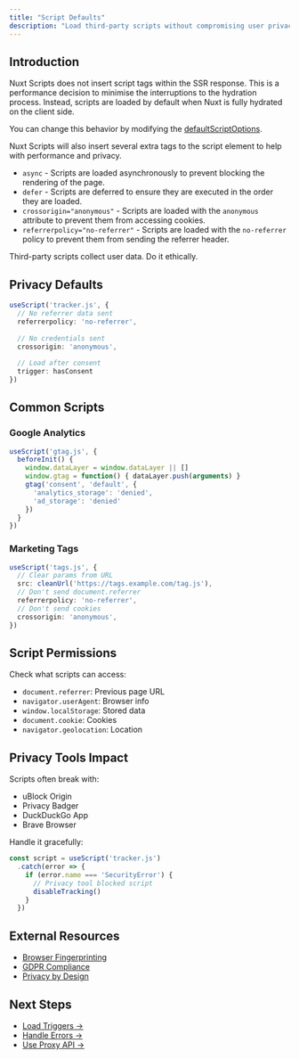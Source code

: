 ```yaml
---
title: "Script Defaults"
description: "Load third-party scripts without compromising user privacy"
---
```


## Introduction


Nuxt Scripts does not insert script tags within the SSR response. This is a performance decision to minimise the interruptions
to the hydration process. Instead, scripts are loaded by default when Nuxt is fully hydrated on the client side.

You can change this behavior by modifying the [defaultScriptOptions](docs/api/nuxt-config#defaultscriptoptions).

Nuxt Scripts will also insert several extra tags to the script element to help with performance and privacy.

- `async` - Scripts are loaded asynchronously to prevent blocking the rendering of the page.
- `defer` - Scripts are deferred to ensure they are executed in the order they are loaded.
- `crossorigin="anonymous"` - Scripts are loaded with the `anonymous` attribute to prevent them from accessing cookies.
- `referrerpolicy="no-referrer"` - Scripts are loaded with the `no-referrer` policy to prevent them from sending the referrer header.

Third-party scripts collect user data. Do it ethically.

## Privacy Defaults

```ts
useScript('tracker.js', {
  // No referrer data sent
  referrerpolicy: 'no-referrer',
  
  // No credentials sent
  crossorigin: 'anonymous',
  
  // Load after consent
  trigger: hasConsent
})
```

## Common Scripts

### Google Analytics

```ts
useScript('gtag.js', {
  beforeInit() {
    window.dataLayer = window.dataLayer || []
    window.gtag = function() { dataLayer.push(arguments) }
    gtag('consent', 'default', {
      'analytics_storage': 'denied',
      'ad_storage': 'denied'
    })
  }
})
```

### Marketing Tags

```ts
useScript('tags.js', {
  // Clear params from URL
  src: cleanUrl('https://tags.example.com/tag.js'),
  // Don't send document.referrer
  referrerpolicy: 'no-referrer',
  // Don't send cookies
  crossorigin: 'anonymous',
})
```

## Script Permissions

Check what scripts can access:

- `document.referrer`: Previous page URL
- `navigator.userAgent`: Browser info
- `window.localStorage`: Stored data
- `document.cookie`: Cookies
- `navigator.geolocation`: Location

## Privacy Tools Impact

Scripts often break with:

- uBlock Origin
- Privacy Badger
- DuckDuckGo App
- Brave Browser

Handle it gracefully:

```ts
const script = useScript('tracker.js')
  .catch(error => {
    if (error.name === 'SecurityError') {
      // Privacy tool blocked script
      disableTracking()
    }
  })
```

## External Resources

- [Browser Fingerprinting](https://www.w3.org/2001/tag/doc/unsanctioned-tracking/)
- [GDPR Compliance](https://gdpr.eu/cookies/)
- [Privacy by Design](https://web.dev/articles/cookie-notice-best-practices)

## Next Steps

- [Load Triggers →](/unhead/scripts/load-triggers)
- [Handle Errors →](/unhead/scripts/load-failures)
- [Use Proxy API →](/unhead/scripts/proxy-api)
